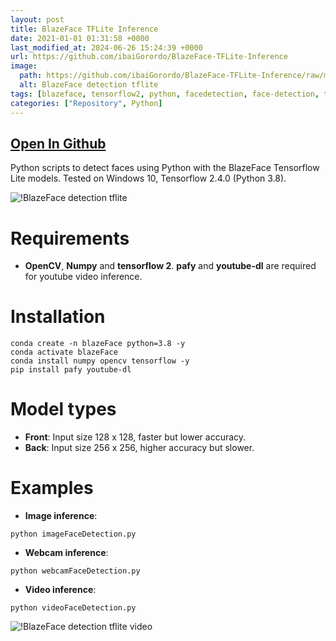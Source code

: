 ```yaml
---
layout: post
title: BlazeFace TFLite Inference
date: 2021-01-01 01:31:58 +0000
last_modified_at: 2024-06-26 15:24:39 +0000
url: https://github.com/ibaiGorordo/BlazeFace-TFLite-Inference
image:
  path: https://github.com/ibaiGorordo/BlazeFace-TFLite-Inference/raw/main/doc/img/output.jpg
  alt: BlazeFace detection tflite
tags: [blazeface, tensorflow2, python, facedetection, face-detection, tflite, tensorflow-lite]
categories: ["Repository", Python]
---
```


## [Open In Github](https://github.com/ibaiGorordo/BlazeFace-TFLite-Inference)

 Python scripts to detect faces using Python with the BlazeFace Tensorflow Lite models. Tested on Windows 10, Tensorflow 2.4.0 (Python 3.8).

![!BlazeFace detection tflite](https://github.com/ibaiGorordo/BlazeFace-TFLite-Inference/raw/main/doc/img/output.jpg)

# Requirements

 * **OpenCV**, **Numpy** and **tensorflow 2**. **pafy** and **youtube-dl** are required for youtube video inference. 
 
# Installation
```
conda create -n blazeFace python=3.8 -y
conda activate blazeFace
conda install numpy opencv tensorflow -y
pip install pafy youtube-dl

```

# Model types

 * **Front**: Input size 128 x 128, faster but lower accuracy.
 * **Back**: Input size 256 x 256, higher accuracy but slower.
 
# Examples

 * **Image inference**:
 
 ```
 python imageFaceDetection.py 
 ```
 
  * **Webcam inference**:
 
 ```
 python webcamFaceDetection.py
 ```
 
  * **Video inference**:
 
 ```
 python videoFaceDetection.py
 ```
 
 ![!BlazeFace detection tflite video](https://github.com/ibaiGorordo/BlazeFace-TFLite-Inference/raw/main/doc/img/video%20output.gif)

 
 
